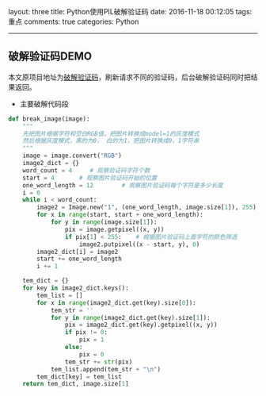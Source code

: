 layout: three
title: Python使用PIL破解验证码
date: 2016-11-18 00:12:05
tags: 重点
comments: true
categories: Python

---
## 破解验证码DEMO
本文原项目地址为[破解验证码](https://github.com/kouyalong/captcha_crack)，刷新请求不同的验证码，后台破解验证码同时把结果返回。

* 主要破解代码段
```python
def break_image(image):
    """
    先把图片根据字符和空白RGB值，把图片转换成model=1的灰度模式
    然后根据灰度模式，黑的为0， 白的为1，把图片转换成0，1字符串
    """
    image = image.convert("RGB")
    image2_dict = {}
    word_count = 4     # 观察验证码字符个数
    start = 4       # 观察图片验证码开始的位置
    one_word_length = 12        # 观察图片验证码每个字符是多少长度
    i = 0
    while i < word_count:
        image2 = Image.new("1", (one_word_length, image.size[1]), 255)
        for x in range(start, start + one_word_length):
            for y in range(image.size[1]):
                pix = image.getpixel((x, y))
                if pix[1] < 255:    # 根据图片验证码上面字符的颜色筛选
                    image2.putpixel((x - start, y), 0)
        image2_dict[i] = image2
        start += one_word_length
        i += 1

    tem_dict = {}
    for key in image2_dict.keys():
        tem_list = []
        for x in range(image2_dict.get(key).size[0]):
            tem_str = ''
            for y in range(image2_dict.get(key).size[1]):
                pix = image2_dict.get(key).getpixel((x, y))
                if pix != 0:
                    pix = 1
                else:
                    pix = 0
                tem_str += str(pix)
            tem_list.append(tem_str + "\n")
        tem_dict[key] = tem_list
    return tem_dict, image.size[1]
```